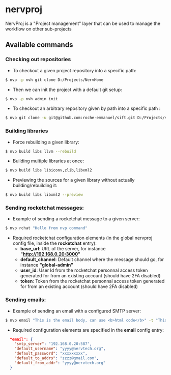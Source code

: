 # nervproj

NervProj is a "Project management" layer that can be used to manage the workflow on other sub-projects

## Available commands

### Checking out repositories

- To checkout a given project repository into a specific path:

```bash
$ nvp -p nvh git clone D:/Projects/NervHome
```

- Then we can init the project with a default git setup:

```bash
$ nvp -p nvh admin init
```

- To checkout an arbitrary repository given by path into a specific path :

```bash
$ nvp git clone -u git@github.com:roche-emmanuel/sift.git D:/Projects/sift
```

### Building libraries

- Force rebuilding a given library:

```bash
$ nvp build libs llvm --rebuild
```

- Building multiple libraries at once:

```bash
$ nvp build libs libiconv,zlib,libxml2
```

- Previewing the sources for a given library without actually building/rebuilding it:

```bash
$ nvp build libs libxml2 --preview
```

### Sending rocketchat messages:

- Example of sending a rocketchat message to a given server:

```bash
$ nvp rchat "Hello from nvp command"
```

- Required rocketchat configuration elements (in the global nervproj config file, inside the **rocketchat** entry):
  - **base_url**: URL of the server, for instance **"http://192.168.0.20:3000"**
  - **default_channel**: Default channel where the message should go, for instance **"global-admin"**
  - **user_id**: User Id from the rocketchat personnal access token generated for from an existing account (should have 2FA disabled)
  - **token**: Token from the rocketchat personnal access token generated for from an existing account (should have 2FA disabled)

### Sending emails:

- Example of sending an email with a configured SMTP server:

```bash
$ nvp email "This is the email body, can use <b>html code</b>" -t "This is the email title"
```

- Required configuration elements are specified in the **email** config entry:

```json
  "email": {
    "smtp_server": "192.168.0.20:587",
    "default_username": "yyyy@nervtech.org",
    "default_password": "xxxxxxxxx",
    "default_to_addrs": "zzzz@gmail.com",
    "default_from_addr": "yyyy@nervtech.org"
  }
```

